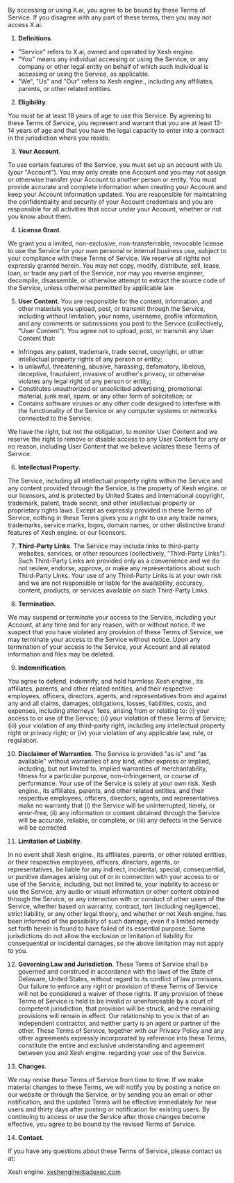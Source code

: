  By accessing or using X.ai, you agree to be bound by these Terms of Service. If you disagree with any part of these terms, then you may not access X.ai.

1. **Definitions**. 

- "Service" refers to X.ai, owned and operated by Xesh engine.
- "You" means any individual accessing or using the Service, or any company or other legal entity on behalf of which such individual is accessing or using the Service, as applicable.
- "We", "Us" and "Our" refers to Xesh engine., including any affiliates, parents, or other related entities.

2. **Eligibility**. 

You must be at least 18 years of age to use this Service. By agreeing to these Terms of Service, you represent and warrant that you are at least 13-14 years of age and that you have the legal capacity to enter into a contract in the jurisdiction where you reside.

3. **Your Account**. 

To use certain features of the Service, you must set up an account with Us (your "Account"). You may only create one Account and you may not assign or otherwise transfer your Account to another person or entity. You must provide accurate and complete information when creating your Account and keep your Account information updated. You are responsible for maintaining the confidentiality and security of your Account credentials and you are responsible for all activities that occur under your Account, whether or not you know about them.

4. **License Grant**. 

We grant you a limited, non-exclusive, non-transferrable, revocable license to use the Service for your own personal or internal business use, subject to your compliance with these Terms of Service. We reserve all rights not expressly granted herein. You may not copy, modify, distribute, sell, lease, loan, or trade any part of the Service, nor may you reverse engineer, decompile, disassemble, or otherwise attempt to extract the source code of the Service, unless otherwise permitted by applicable law.

5. **User Content**.
You are responsible for the content, information, and other materials you upload, post, or transmit through the Service, including without limitation, your name, username, profile information, and any comments or submissions you post to the Service (collectively, "User Content"). You agree not to upload, post, or transmit any User Content that:

- Infringes any patent, trademark, trade secret, copyright, or other intellectual property rights of any person or entity;
- Is unlawful, threatening, abusive, harassing, defamatory, libelous, deceptive, fraudulent, invasive of another's privacy, or otherwise violates any legal right of any person or entity;
- Constitutes unauthorized or unsolicited advertising, promotional material, junk mail, spam, or any other form of solicitation; or
- Contains software viruses or any other code designed to interfere with the functionality of the Service or any computer systems or networks connected to the Service.

We have the right, but not the obligation, to monitor User Content and we reserve the right to remove or disable access to any User Content for any or no reason, including User Content that we believe violates these Terms of Service.

6. **Intellectual Property**. 

The Service, including all intellectual property rights within the Service and any content provided through the Service, is the property of Xesh engine. or our licensors, and is protected by United States and international copyright, trademark, patent, trade secret, and other intellectual property or proprietary rights laws. Except as expressly provided in these Terms of Service, nothing in these Terms gives you a right to use any trade names, trademarks, service marks, logos, domain names, or other distinctive brand features of Xesh engine. or our licensors.

7. **Third-Party Links**.
The Service may include links to third-party websites, services, or other resources (collectively, "Third-Party Links"). Such Third-Party Links are provided only as a convenience and we do not review, endorse, approve, or make any representations about such Third-Party Links. Your use of any Third-Party Links is at your own risk and we are not responsible or liable for the availability, accuracy, content, products, or services available on such Third-Party Links.

8. **Termination**. 

We may suspend or terminate your access to the Service, including your Account, at any time and for any reason, with or without notice. If we suspect that you have violated any provision of these Terms of Service, we may terminate your access to the Service without notice. Upon any termination of your access to the Service, your Account and all related information and files may be deleted.

9. **Indemnification**. 

You agree to defend, indemnify, and hold harmless Xesh engine., its affiliates, parents, and other related entities, and their respective employees, officers, directors, agents, and representatives from and against any and all claims, damages, obligations, losses, liabilities, costs, and expenses, including attorneys' fees, arising from or relating to: (i) your access to or use of the Service; (ii) your violation of these Terms of Service; (iii) your violation of any third-party right, including any intellectual property right or privacy right; or (iv) your violation of any applicable law, rule, or regulation.

10. **Disclaimer of Warranties**.
The Service is provided "as is" and "as available" without warranties of any kind, either express or implied, including, but not limited to, implied warranties of merchantability, fitness for a particular purpose, non-infringement, or course of performance. Your use of the Service is solely at your own risk. Xesh engine., its affiliates, parents, and other related entities, and their respective employees, officers, directors, agents, and representatives make no warranty that (i) the Service will be uninterrupted, timely, or error-free, (ii) any information or content obtained through the Service will be accurate, reliable, or complete, or (iii) any defects in the Service will be corrected.

11. **Limitation of Liability**. 

In no event shall Xesh engine., its affiliates, parents, or other related entities, or their respective employees, officers, directors, agents, or representatives, be liable for any indirect, incidental, special, consequential, or punitive damages arising out of or in connection with your access to or use of the Service, including, but not limited to, your inability to access or use the Service, any audio or visual information or other content obtained through the Service, or any interaction with or conduct of other users of the Service, whether based on warranty, contract, tort (including negligence), strict liability, or any other legal theory, and whether or not Xesh engine. has been informed of the possibility of such damage, even if a limited remedy set forth herein is found to have failed of its essential purpose. Some jurisdictions do not allow the exclusion or limitation of liability for consequential or incidental damages, so the above limitation may not apply to you.

12. **Governing Law and Jurisdiction**.
These Terms of Service shall be governed and construed in accordance with the laws of the State of Delaware, United States, without regard to its conflict of law provisions. Our failure to enforce any right or provision of these Terms of Service will not be considered a waiver of those rights. If any provision of these Terms of Service is held to be invalid or unenforceable by a court of competent jurisdiction, that provision will be struck, and the remaining provisions will remain in effect. Our relationship to you is that of an independent contractor, and neither party is an agent or partner of the other. These Terms of Service, together with our Privacy Policy and any other agreements expressly incorporated by reference into these Terms, constitute the entire and exclusive understanding and agreement between you and Xesh engine. regarding your use of the Service.

13. **Changes**. 

We may revise these Terms of Service from time to time. If we make material changes to these Terms, we will notify you by posting a notice on our website or through the Service, or by sending you an email or other notification, and the updated Terms will be effective immediately for new users and thirty days after posting or notification for existing users. By continuing to access or use the Service after those changes become effective, you agree to be bound by the revised Terms of Service.

14. **Contact**. 

If you have any questions about these Terms of Service, please contact us at:

Xesh engine.
xeshengine@adexec.com
